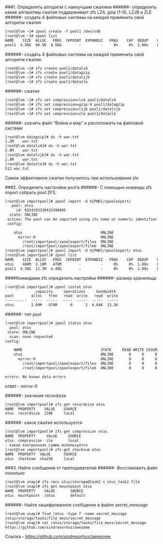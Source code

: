###1. Определить алгоритм с наилучшим сжатием
######- определить какие алгоритмы сжатия поддерживает zfs
LZ4, gzip (1-9), LZJB и ZLE
######- создать 4 файловых системы на каждой применить свой алгоритм сжатия
```html
[root@lvm ~]# zpool create -f pool1 /dev/sdb
[root@lvm ~]# zpool list
NAME    SIZE  ALLOC   FREE  CKPOINT  EXPANDSZ   FRAG    CAP  DEDUP    HEALTH  ALTROOT
pool1  4.50G  94.5K  4.50G        -         -     0%     0%  1.00x    ONLINE  -
```
######- создать 4 файловых системы на каждой применить свой алгоритм сжатия
```html
[root@lvm ~]# zfs create pool1/datalz4
[root@lvm ~]# zfs create pool1/datagzip
[root@lvm ~]# zfs create pool1/datalzjb
[root@lvm ~]# zfs create pool1/datazle
```
######- сжатие
```html
[root@lvm ~]# zfs set compression=lz4 pool1/datalz4
[root@lvm ~]# zfs set compression=gzip-9 pool1/datagzip
[root@lvm ~]# zfs set compression=lzjb pool1/datalzjb
[root@lvm ~]# zfs set compression=zle pool1/datazle
```
######- скачать файл “Война и мир” и расположить на файловой системе
```html
[root@lvm datagzip]# du -h war.txt 
1.2M	war.txt
[root@lvm datalz4]# du -h war.txt 
2.0M	war.txt
[root@lvm datalzjb]# du -h war.txt 
2.4M	war.txt
[root@lvm datazle]# du -h war.txt 
512	war.txt
```
Самое эффективное сжатие получилось при использовании zle 


###2. Определить настройки pool’a
######- С помощью команды zfs import собрать pool ZFS.
```html
[root@lvm importpool]# zpool import -d ${PWD}/zpoolexport/
   pool: otus
     id: 6554193320433390805
  state: ONLINE
 action: The pool can be imported using its name or numeric identifier.
 config:

	otus                                    ONLINE
	  mirror-0                              ONLINE
	    /root/importpool/zpoolexport/filea  ONLINE
	    /root/importpool/zpoolexport/fileb  ONLINE
[root@lvm importpool]# zpool import -d ${PWD}/zpoolexport/ otus
[root@lvm importpool]# zpool list
NAME    SIZE  ALLOC   FREE  CKPOINT  EXPANDSZ   FRAG    CAP  DEDUP    HEALTH  ALTROOT
otus    480M  2.18M   478M        -         -     0%     0%  1.00x    ONLINE  -
pool1  4.50G  11.3M  4.49G        -         -     0%     0%  1.00x    ONLINE  -
```
####Командами zfs определить настройки
######- размер хранилища
```html
[root@lvm importpool]# zpool iostat otus
              capacity     operations     bandwidth 
pool        alloc   free   read  write   read  write
----------  -----  -----  -----  -----  -----  -----
otus        2.09M   478M      0      2  4.64K  13.2K
```
######- тип pool
```html
[root@lvm importpool]# zpool status otus
  pool: otus
 state: ONLINE
  scan: none requested
config:

	NAME                                    STATE     READ WRITE CKSUM
	otus                                    ONLINE       0     0     0
	  mirror-0                              ONLINE       0     0     0
	    /root/importpool/zpoolexport/filea  ONLINE       0     0     0
	    /root/importpool/zpoolexport/fileb  ONLINE       0     0     0

errors: No known data errors
```
ответ - mirror-0


######- значение recordsize
```html
[root@lvm importpool]# zfs get recordsize otus
NAME  PROPERTY    VALUE    SOURCE
otus  recordsize  128K     local
```
######- какое сжатие используется
```html
[root@lvm importpool]# zfs get compression otus
NAME  PROPERTY     VALUE     SOURCE
otus  compression  zle       local
- какая контрольная сумма используется
[root@lvm importpool]# zfs get checksum otus
NAME  PROPERTY  VALUE      SOURCE
otus  checksum  sha256     local
```

###3. Найти сообщение от преподавателей
######- Восстановить файл локально
```html
[root@lvm snap]# zfs recv otus/storage@task2 < otus_task2.file 
[root@lvm snap]# zfs get mountpoint otus
NAME  PROPERTY    VALUE       SOURCE
otus  mountpoint  /otus       default
```
######- Найти зашифрованное сообщение в файле secret_message
```html
[root@lvm snap]# find /otus -type f -name secret_message
/otus/storage/task1/file_mess/secret_message
[root@lvm snap]# cat /otus/storage/task1/file_mess/secret_message
https://github.com/sindresorhus/awesome 
```
Ссылка - https://github.com/sindresorhus/awesome












